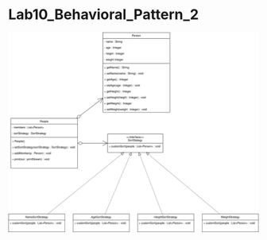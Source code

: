 # Lab10_Behavioral_Pattern_2
![GitHub Logo](https://raw.githubusercontent.com/AutInD/Lab10_Behavioral_Pattern_2/4a681077d9408348c21fb5be2e9ffe24f7370523/Class_Diagram.drawio.svg)

